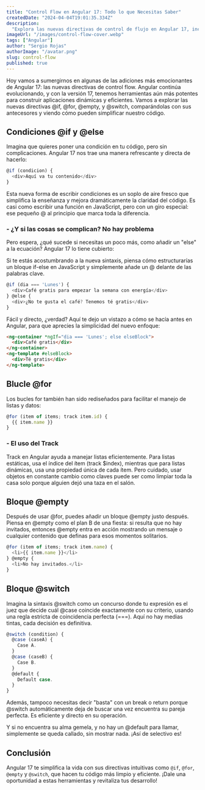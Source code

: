 ```yaml
---
title: "Control Flow en Angular 17: Todo lo que Necesitas Saber"
createdDate: "2024-04-04T19:01:35.334Z"
description:
  "Explora las nuevas directivas de control de flujo en Angular 17, incluyendo @if, @for, @empty, y @switch. Aprende cómo simplificar y optimizar tu código con ejemplos claros."
imageUrl: "/images/control-flow-cover.webp"
tags: ["Angular"]
author: "Sergio Rojas"
authorImage: "/avatar.png"
slug: control-flow
published: true
---
```

Hoy vamos a sumergirnos en algunas de las adiciones más emocionantes de Angular 17: las nuevas directivas de control flow. Angular continúa evolucionando, y con la versión 17, tenemos herramientas aún más potentes para construir aplicaciones dinámicas y eficientes. Vamos a explorar las nuevas directivas @if, @for, @empty, y @switch, comparándolas con sus antecesores y viendo cómo pueden simplificar nuestro código.

## Condiciones @if y @else

Imagina que quieres poner una condición en tu código, pero sin complicaciones. Angular 17 nos trae una manera refrescante y directa de hacerlo:

```javascript
@if (condicion) {
  <div>Aquí va tu contenido</div>
}
```
Esta nueva forma de escribir condiciones es un soplo de aire fresco que simplifica la enseñanza y mejora dramáticamente la claridad del código. Es casi como escribir una función en JavaScript, pero con un giro especial: ese pequeño @ al principio que marca toda la diferencia.

### - ¿Y si las cosas se complican? No hay problema

Pero espera, ¿qué sucede si necesitas un poco más, como añadir un "else" a la ecuación? Angular 17 lo tiene cubierto:

Si te estás acostumbrando a la nueva sintaxis, piensa cómo estructurarías un bloque if-else en JavaScript y simplemente añade un @ delante de las palabras clave.


```javascript
@if (dia === 'Lunes') {
  <div>Café gratis para empezar la semana con energía</div>
} @else {
  <div>¿No te gusta el café? Tenemos té gratis</div>
}
```
Fácil y directo, ¿verdad? Aquí te dejo un vistazo a cómo se hacía antes en Angular, para que aprecies la simplicidad del nuevo enfoque:

```html
<ng-container *ngIf="dia === 'Lunes'; else elseBlock">
  <div>Café gratis</div>
</ng-container>
<ng-template #elseBlock>
  <div>Té gratis</div>
</ng-template>
```

## Blucle @for

Los bucles for también han sido rediseñados para facilitar el manejo de listas y datos:

```javascript
@for (item of items; track item.id) {
  {{ item.name }}
}
```

### - El uso del Track

Track en Angular ayuda a manejar listas eficientemente. Para listas estáticas, usa el índice del ítem (track $index), mientras que para listas dinámicas, usa una propiedad única de cada ítem. Pero cuidado, usar objetos en constante cambio como claves puede ser como limpiar toda la casa solo porque alguien dejó una taza en el salón.

## Bloque @empty

Después de usar @for, puedes añadir un bloque @empty justo después. Piensa en @empty como el plan B de una fiesta: si resulta que no hay invitados, entonces @empty entra en acción mostrando un mensaje o cualquier contenido que definas para esos momentos solitarios.

```javascript
@for (item of items; track item.name) {
  <li>{{ item.name }}</li>
} @empty {
  <li>No hay invitados.</li>
}
```

## Bloque @switch

Imagina la sintaxis @switch como un concurso donde tu expresión es el juez que decide cuál @case coincide exactamente con su criterio, usando una regla estricta de coincidencia perfecta (===). Aquí no hay medias tintas, cada decisión es definitiva.

```javascript
@switch (condition) {
  @case (caseA) {
    Case A.
  }
  @case (caseB) {
    Case B.
  }
  @default {
    Default case.
  }
}
```

Además, tampoco necesitas decir "basta" con un break o return porque @switch automáticamente deja de buscar una vez encuentra su pareja perfecta. Es eficiente y directo en su operación.

Y si no encuentra su alma gemela, y no hay un @default para llamar, simplemente se queda callado, sin mostrar nada. ¡Así de selectivo es!

## Conclusión

Angular 17 te simplifica la vida con sus directivas intuitivas como `@if`, `@for`, `@empty` y `@switch`, que hacen tu código más limpio y eficiente. ¡Dale una oportunidad a estas herramientas y revitaliza tus desarrollo!